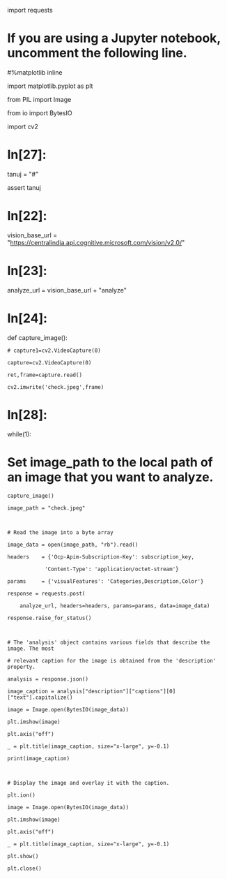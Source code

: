 import requests

# If you are using a Jupyter notebook, uncomment the following line.

#%matplotlib inline

import matplotlib.pyplot as plt

from PIL import Image

from io import BytesIO

import cv2





# In[27]:





tanuj = "#"

assert tanuj





# In[22]:





vision_base_url = "https://centralindia.api.cognitive.microsoft.com/vision/v2.0/"





# In[23]:





analyze_url = vision_base_url + "analyze"





# In[24]:





def capture_image():

    # capture1=cv2.VideoCapture(0)

    capture=cv2.VideoCapture(0)

    ret,frame=capture.read()

    cv2.imwrite('check.jpeg',frame)





# In[28]:





while(1):

# Set image_path to the local path of an image that you want to analyze.

    capture_image()

    image_path = "check.jpeg"



    # Read the image into a byte array

    image_data = open(image_path, "rb").read()

    headers    = {'Ocp-Apim-Subscription-Key': subscription_key,

                'Content-Type': 'application/octet-stream'}

    params     = {'visualFeatures': 'Categories,Description,Color'}

    response = requests.post(

        analyze_url, headers=headers, params=params, data=image_data)

    response.raise_for_status()



    # The 'analysis' object contains various fields that describe the image. The most

    # relevant caption for the image is obtained from the 'description' property.

    analysis = response.json()

    image_caption = analysis["description"]["captions"][0]["text"].capitalize()

    image = Image.open(BytesIO(image_data))

    plt.imshow(image)

    plt.axis("off")

    _ = plt.title(image_caption, size="x-large", y=-0.1)

    print(image_caption)



    # Display the image and overlay it with the caption.

    plt.ion()

    image = Image.open(BytesIO(image_data))

    plt.imshow(image)

    plt.axis("off")

    _ = plt.title(image_caption, size="x-large", y=-0.1)

    plt.show()

    plt.close()
